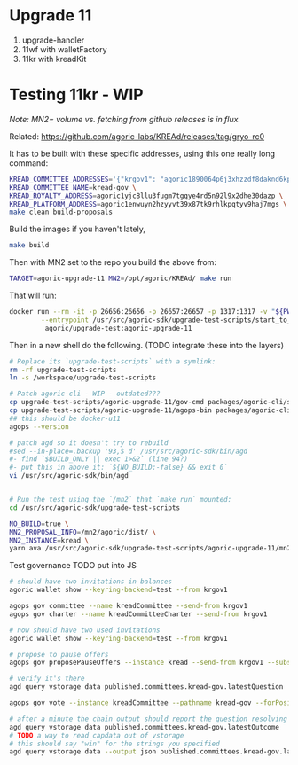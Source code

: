 # Upgrade 11

1. upgrade-handler
2. 11wf with walletFactory
3. 11kr with kreadKit

# Testing 11kr - WIP

*Note: MN2= volume vs. fetching from github releases is in flux.*

Related: https://github.com/agoric-labs/KREAd/releases/tag/gryo-rc0

It has to be built with these specific addresses, using this one really long command:
```sh
KREAD_COMMITTEE_ADDRESSES='{"krgov1": "agoric1890064p6j3xhzzdf8daknd6kpvhw766ds8flgw", "krgov2": "agoric1vqm5x5sj4lxmj2kem7x92tuhaum0k2yzyj6mgu"}' \
KREAD_COMMITTEE_NAME=kread-gov \
KREAD_ROYALTY_ADDRESS=agoric1yjc8llu3fugm7tgqye4rd5n92l9x2dhe30dazp \
KREAD_PLATFORM_ADDRESS=agoric1enwuyn2hzyyvt39x87tk9rhlkpqtyv9haj7mgs \
make clean build-proposals
```

Build the images if you haven't lately,
```sh
make build
```


Then with MN2 set to the repo you build the above from:
```sh
TARGET=agoric-upgrade-11 MN2=/opt/agoric/KREAd/ make run
```

That will run:
```sh
docker run --rm -it -p 26656:26656 -p 26657:26657 -p 1317:1317 -v "${PWD}:/workspace" -v "${MN2}:/mn2" -e "DEBUG=SwingSet:ls,SwingSet:vat" -e "DEST=1" -e "TMUX_USE_CC=0" \
        --entrypoint /usr/src/agoric-sdk/upgrade-test-scripts/start_to_to.sh \
         agoric/upgrade-test:agoric-upgrade-11
```

Then in a new shell do the following.
(TODO integrate these into the layers)
```sh
# Replace its `upgrade-test-scripts` with a symlink:
rm -rf upgrade-test-scripts
ln -s /workspace/upgrade-test-scripts

# Patch agoric-cli - WIP - outdated???
cp upgrade-test-scripts/agoric-upgrade-11/gov-cmd packages/agoric-cli/src/commands/gov.js
cp upgrade-test-scripts/agoric-upgrade-11/agops-bin packages/agoric-cli/src/bin-agops.js
## this should be docker-u11
agops --version

# patch agd so it doesn't try to rebuild
#sed --in-place=.backup '93,$ d' /usr/src/agoric-sdk/bin/agd
#- find `$BUILD_ONLY || exec 1>&2` (line 94?)
#- put this in above it: `${NO_BUILD:-false} && exit 0`
vi /usr/src/agoric-sdk/bin/agd


# Run the test using the `/mn2` that `make run` mounted:
cd /usr/src/agoric-sdk/upgrade-test-scripts

NO_BUILD=true \
MN2_PROPOSAL_INFO=/mn2/agoric/dist/ \
MN2_INSTANCE=kread \
yarn ava /usr/src/agoric-sdk/upgrade-test-scripts/agoric-upgrade-11/mn2-start.test.js
```

Test governance
TODO put into JS
```sh
# should have two invitations in balances
agoric wallet show --keyring-backend=test --from krgov1

agops gov committee --name kreadCommittee --send-from krgov1
agops gov charter --name kreadCommitteeCharter --send-from krgov1

# now should have two used invitations
agoric wallet show --keyring-backend=test --from krgov1

# propose to pause offers
agops gov proposePauseOffers --instance kread --send-from krgov1 --substring foo

# verify it's there
agd query vstorage data published.committees.kread-gov.latestQuestion

agops gov vote --instance kreadCommittee --pathname kread-gov --forPosition 0 --send-from krgov1

# after a minute the chain output should report the question resolving in the affirmative
agd query vstorage data published.committees.kread-gov.latestOutcome
# TODO a way to read capdata out of vstorage
# this should say "win" for the strings you specified
agd query vstorage data --output json published.committees.kread-gov.latestOutcome | jq -r .value | jq -r .values[0] | jq
```
